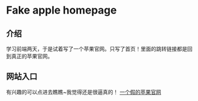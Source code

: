 # Fake apple homepage
## 介绍
学习前端两天，于是试着写了一个苹果官网。只写了首页！里面的跳转链接都是回到真正的苹果官网。
## 网站入口
有兴趣的可以点进去瞧瞧~我觉得还是很逼真的！ [一个假的苹果官网](https://mingtingouyang.github.io/AppleHomePage/)
